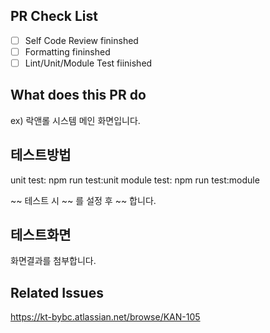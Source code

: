 ## PR Check List
- [ ] Self Code Review fininshed
- [ ] Formatting fininshed
- [ ] Lint/Unit/Module Test fiinished
## What does this PR do
ex) 락앤롤 시스템 메인 화면입니다.
## 테스트방법
unit test: npm run test:unit
module test: npm run test:module

~~ 테스트 시 ~~ 를 설정 후 ~~ 합니다.
## 테스트화면
화면결과를 첨부합니다.
## Related Issues
https://kt-bybc.atlassian.net/browse/KAN-105

